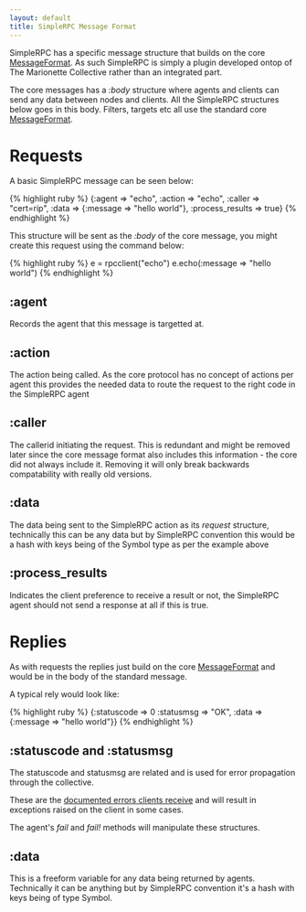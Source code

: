 ```yaml
---
layout: default
title: SimpleRPC Message Format
---
```

[MessageFormat]: ../reference/basic/messageformat.html
[ErrorCodes]: clients.html#dealing-with-the-results-directly

SimpleRPC has a specific message structure that builds on the core
[MessageFormat][].  As such SimpleRPC is simply a plugin developed
ontop of The Marionette Collective rather than an integrated part.

The core messages has a _:body_ structure where agents and clients
can send any data between nodes and clients.  All the SimpleRPC
structures below goes in this body.  Filters, targets etc all use the
standard core [MessageFormat][].

# Requests

A basic SimpleRPC message can be seen below:

{% highlight ruby %}
{:agent           => "echo",
 :action          => "echo",
 :caller          => "cert=rip",
 :data            => {:message => "hello world"},
 :process_results => true}
{% endhighlight %}

This structure will be sent as the _:body_ of the core message, you might create
this request using the command below:

{% highlight ruby %}
  e = rpcclient("echo")
  e.echo(:message => "hello world")
{% endhighlight %}

## :agent

Records the agent that this message is targetted at.

## :action

The action being called.  As the core protocol has no concept of actions per
agent this provides the needed data to route the request to the right code in
the SimpleRPC agent

## :caller

The callerid initiating the request.  This is redundant and might be removed
later since the core message format also includes this information - the core
did not always include it.  Removing it will only break backwards compatability
with really old versions.

## :data

The data being sent to the SimpleRPC action as its _request_ structure,
technically this can be any data but by SimpleRPC convention this would be a
hash with keys being of the Symbol type as per the example above

## :process_results

Indicates the client preference to receive a result or not, the SimpleRPC agent
should not send a response at all if this is true.

# Replies

As with requests the replies just build on the core [MessageFormat][] and would be
in the body of the standard message.

A typical rely would look like:

{% highlight ruby %}
{:statuscode => 0
 :statusmsg  => "OK",
 :data       => {:message => "hello world"}}
{% endhighlight %}

## :statuscode and :statusmsg

The statuscode and statusmsg are related and is used for error propagation
through the collective.

These are the [documented errors clients receive][ErrorCodes] and will result
in exceptions raised on the client in some cases.

The agent's _fail_ and _fail!_ methods will manipulate these structures.

## :data

This is a freeform variable for any data being returned by agents.  Technically
it can be anything but by SimpleRPC convention it's a hash with keys being of
type Symbol.
